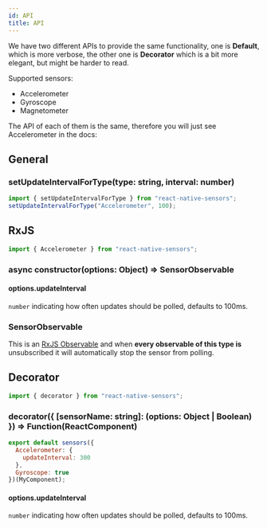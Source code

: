 ```yaml
---
id: API
title: API
---
```


We have two different APIs to provide the same functionality, one is **Default**, which is more verbose, the other one is **Decorator** which is a bit more elegant, but might be harder to read.

Supported sensors:

* Accelerometer
* Gyroscope
* Magnetometer

The API of each of them is the same, therefore you will just see Accelerometer in the docs:

## General

### setUpdateIntervalForType(type: string, interval: number)

```js
import { setUpdateIntervalForType } from "react-native-sensors";
setUpdateIntervalForType("Accelerometer", 100);
```

## RxJS

```js
import { Accelerometer } from "react-native-sensors";
```

### async constructor(options: Object) => SensorObservable

#### options.updateInterval

`number` indicating how often updates should be polled, defaults to 100ms.

### SensorObservable

This is an [RxJS Observable](http://reactivex.io/rxjs/class/es6/Observable.js~Observable.html) and when **every observable of this type is** unsubscribed it will automatically stop the sensor from polling.

## Decorator

```js
import { decorator } from "react-native-sensors";
```

### decorator({ [sensorName: string]: (options: Object | Boolean) }) => Function(ReactComponent)

```js
export default sensors({
  Accelerometer: {
    updateInterval: 300
  },
  Gyroscope: true
})(MyComponent);
```

#### options.updateInterval

`number` indicating how often updates should be polled, defaults to 100ms.
